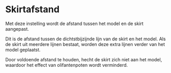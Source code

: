 Skirtafstand
====
Met deze instelling wordt de afstand tussen het model en de skirt aangepast.

Dit is de afstand tussen de dichtstbijzijnde lijn van de skirt en het model. Als de skirt uit meerdere lijnen bestaat, worden deze extra lijnen verder van het model geplaatst.

Door voldoende afstand te houden, hecht de skirt zich niet aan het model, waardoor het effect van olifantenpoten wordt verminderd.